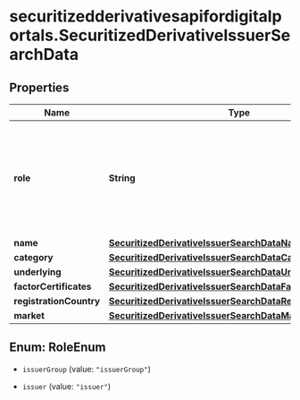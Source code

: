 # securitizedderivativesapifordigitalportals.SecuritizedDerivativeIssuerSearchData

## Properties

Name | Type | Description | Notes
------------ | ------------- | ------------- | -------------
**role** | **String** | Specify whether legal entities in the role of an issuer or in the role of an issuer group are returned. | [optional] [default to &#39;issuerGroup&#39;]
**name** | [**SecuritizedDerivativeIssuerSearchDataName**](SecuritizedDerivativeIssuerSearchDataName.md) |  | [optional] 
**category** | [**SecuritizedDerivativeIssuerSearchDataCategory**](SecuritizedDerivativeIssuerSearchDataCategory.md) |  | [optional] 
**underlying** | [**SecuritizedDerivativeIssuerSearchDataUnderlying**](SecuritizedDerivativeIssuerSearchDataUnderlying.md) |  | [optional] 
**factorCertificates** | [**SecuritizedDerivativeIssuerSearchDataFactorCertificates**](SecuritizedDerivativeIssuerSearchDataFactorCertificates.md) |  | [optional] 
**registrationCountry** | [**SecuritizedDerivativeIssuerSearchDataRegistrationCountry**](SecuritizedDerivativeIssuerSearchDataRegistrationCountry.md) |  | [optional] 
**market** | [**SecuritizedDerivativeIssuerSearchDataMarket**](SecuritizedDerivativeIssuerSearchDataMarket.md) |  | [optional] 



## Enum: RoleEnum


* `issuerGroup` (value: `"issuerGroup"`)

* `issuer` (value: `"issuer"`)




